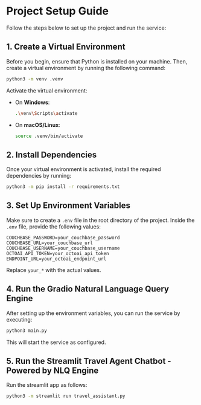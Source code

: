
# Project Setup Guide

Follow the steps below to set up the project and run the service:

## 1. Create a Virtual Environment

Before you begin, ensure that Python is installed on your machine. Then, create a virtual environment by running the following command:

```bash
python3 -m venv .venv
```

Activate the virtual environment:

- On **Windows**:
  ```bash
  .\venv\Scripts\activate
  ```
- On **macOS/Linux**:
  ```bash
  source .venv/bin/activate
  ```

## 2. Install Dependencies

Once your virtual environment is activated, install the required dependencies by running:

```bash
python3 -m pip install -r requirements.txt
```

## 3. Set Up Environment Variables

Make sure to create a `.env` file in the root directory of the project. Inside the `.env` file, provide the following values:

```env
COUCHBASE_PASSWORD=your_couchbase_password
COUCHBASE_URL=your_couchbase_url
COUCHBASE_USERNAME=your_couchbase_username
OCTOAI_API_TOKEN=your_octoai_api_token
ENDPOINT_URL=your_octoai_endpoint_url
```

Replace `your_*` with the actual values.

## 4. Run the Gradio Natural Language Query Engine

After setting up the environment variables, you can run the service by executing:

```bash
python3 main.py
```

This will start the service as configured.

## 5. Run the Streamlit Travel Agent Chatbot - Powered by NLQ Engine

Run the streamlit app as follows:

```bash
python3 -m streamlit run travel_assistant.py
```